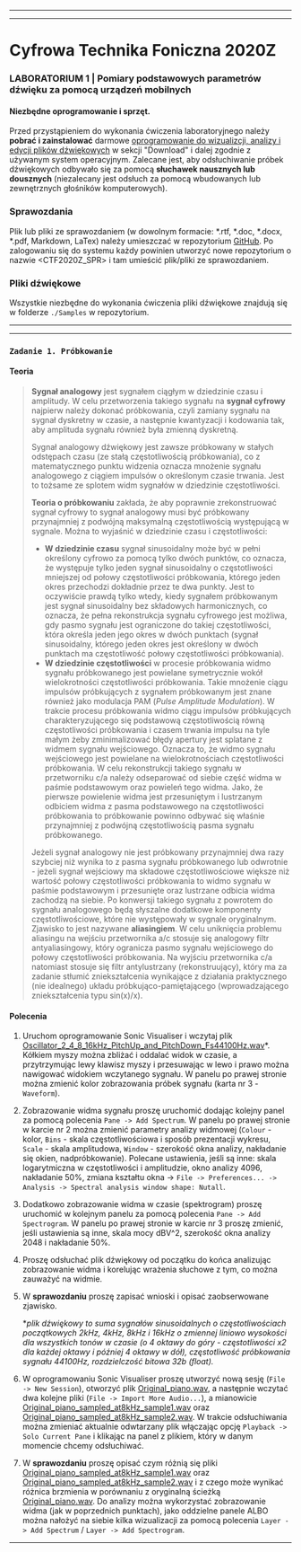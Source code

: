 ***

***

# Cyfrowa Technika Foniczna 2020Z

### **LABORATORIUM 1** | Pomiary podstawowych parametrów dźwięku za pomocą urządzeń mobilnych

#### Niezbędne oprogramowanie i sprzęt.
Przed przystąpieniem do wykonania ćwiczenia laboratoryjnego należy **pobrać i zainstalować** darmowe [oprogramowanie do wizualizcji, analizy i edycji plików dźwiękowych](https://www.sonicvisualiser.org/) w sekcji "Download" i dalej zgodnie z używanym system operacyjnym. Zalecane jest, aby odsłuchiwanie próbek dźwiękowych odbywało się za pomocą **słuchawek nausznych lub dousznych** (niezalecany jest odsłuch za pomocą wbudowanych lub zewnętrznych głośników komputerowych).

### Sprawozdania

Plik lub pliki ze sprawozdaniem (w dowolnym formacie: *.rtf, *.doc, *.docx, *.pdf, Markdown, LaTex) należy umieszczać w repozytorium [GitHub](https://github.com/). Po zalogowaniu się do systemu każdy powinien utworzyć nowe repozytorium o nazwie <CTF2020Z_SPR> i tam umieścić plik/pliki ze sprawozdaniem.

### Pliki dźwiękowe

Wszystkie niezbędne do wykonania ćwiczenia pliki dźwiękowe znajdują się w folderze `./Samples` w repozytorium.

***

***

### `Zadanie 1. Próbkowanie`

#### Teoria
> **Sygnał analogowy** jest sygnałem ciągłym w dziedzinie czasu i amplitudy. W celu przetworzenia takiego sygnału na **sygnał cyfrowy** najpierw należy dokonać próbkowania, czyli zamiany sygnału na sygnał dyskretny w czasie, a następnie kwantyzacji i kodowania tak, aby amplituda sygnału również była zmienną dyskretną.
> 
> Sygnał analogowy dźwiękowy jest zawsze próbkowany w stałych odstępach czasu (ze stałą częstotliwością próbkowania), co z matematycznego punktu widzenia oznacza mnożenie sygnału analogowego z ciągiem impulsów o określonym czasie trwania. Jest to tożsame ze splotem widm sygnałów w dziedzinie częstotliwości.
> 
> **Teoria o próbkowaniu** zakłada, że aby poprawnie zrekonstruować sygnał cyfrowy to sygnał analogowy musi być próbkowany przynajmniej z podwójną maksymalną częstotliwością występującą w sygnale. Można to wyjaśnić w dziedzinie czasu i częstotliwości:
> 
> - **W dziedzinie czasu** sygnał sinusoidalny może być w pełni określony cyfrowo za pomocą tylko dwóch punktów, co oznacza, że występuje tylko jeden sygnał sinusoidalny o częstotliwości mniejszej od połowy częstotliwości próbkowania, którego jeden okres przechodzi dokładnie przez te dwa punkty. Jest to oczywiście prawdą tylko wtedy, kiedy sygnałem próbkowanym jest sygnał sinusoidalny bez składowych harmonicznych, co oznacza, że pełna rekonstrukcja sygnału cyfrowego jest możliwa, gdy pasmo sygnału jest ograniczone do takiej częstotliwości, która określa jeden jego okres w dwóch punktach (sygnał sinusoidalny, którego jeden okres jest określony w dwóch punktach ma częstotliwość połowy częstotliwości próbkowania).
> - **W dziedzinie częstotliwości** w procesie próbkowania widmo sygnału próbkowanego jest powielane symetrycznie wokół wielokrotności częstotliwości próbkowania. Takie mnożenie ciągu impulsów próbkujących z sygnałem próbkowanym jest znane również jako modulacja PAM (*Pulse Amplitude Modulation*). W trakcie procesu próbkowania widmo ciągu impulsów próbkujących charakteryzującego się podstawową częstotliwością równą częstotliwości próbkowania i czasem trwania impulsu na tyle małym żeby zminimalizować błędy apertury jest splatane z widmem sygnału wejściowego. Oznacza to, że widmo sygnału wejściowego jest powielane na wielokrotnościach częstotliwości próbkowania. W celu rekonstrukcji takiego sygnału w przetworniku c/a należy odseparować od siebie część widma w paśmie podstawowym oraz powieleń tego widma. Jako, że pierwsze powielenie widma jest przesuniętym i lustrzanym odbiciem widma z pasma podstawowego na częstotliwości próbkowania to próbkowanie powinno odbywać się właśnie przynajmniej z podwójną częstotliwością pasma sygnału próbkowanego. 
> 
> Jeżeli sygnał analogowy nie jest próbkowany przynajmniej dwa razy szybciej niż wynika to z pasma sygnału próbkowanego lub odwrotnie - jeżeli sygnał wejściowy ma składowe częstotliwościowe większe niż wartość połowy częstotliwości próbkowania to widmo sygnału w paśmie podstawowym i przesunięte oraz lustrzane odbicia widma zachodzą na siebie. Po konwersji takiego sygnału z powrotem do sygnału analogowego będą słyszalne dodatkowe komponenty częstotliwościowe, które nie występowały w sygnale oryginalnym. Zjawisko to jest nazywane **aliasingiem**. W celu uniknięcia problemu aliasingu na wejściu przetwornika a/c stosuje się analogowy filtr antyaliasingowy, który ogranicza pasmo sygnału wejściowego do połowy częstotliwości próbkowania. Na wyjściu przetwornika c/a natomiast stosuje się filtr antylustrzany (rekonstruujący), który ma za zadanie stłumić zniekształcenia wynikające z działania praktycznego (nie idealnego) układu próbkująco-pamiętającego (wprowadzającego zniekształcenia typu sin(x)/x).

#### Polecenia
1. Uruchom oprogramowanie Sonic Visualiser i wczytaj plik [Oscillator_2_4_8_16kHz_PitchUp_and_PitchDown_Fs44100Hz.wav](/Samples/Oscillator_2_4_8_16kHz_PitchUp_and_PitchDown_Fs44100Hz.wav)*. Kółkiem myszy można zbliżać i oddalać widok w czasie, a przytrzymując lewy klawisz myszy i przesuwając w lewo i prawo można nawigować widokiem wczytanego sygnału. W panelu po prawej stronie można zmienić kolor zobrazowania próbek sygnału (karta nr 3 - `Waveform`).
2. Zobrazowanie widma sygnału proszę uruchomić dodając kolejny panel za pomocą polecenia `Pane -> Add Spectrum`. W panelu po prawej stronie w karcie nr 2 można zmienić parametry analizy widmowej (`Colour` - kolor, `Bins` - skala częstotliwościowa i sposób prezentacji wykresu, `Scale` - skala amplitudowa, `Window` - szerokość okna analizy, nakładanie się okien, nadpróbkowanie). Polecane ustawienia, jeśli są inne: skala logarytmiczna w częstotliwości i amplitudzie, okno analizy 4096, nakładanie 50%, zmiana kształtu okna -> `File -> Preferences... -> Analysis -> Spectral analysis window shape: Nutall`.
3. Dodatkowo zobrazowanie widma w czasie (spektrogram) proszę uruchomić w kolejnym panelu za pomocą polecenia `Pane -> Add Spectrogram`. W panelu po prawej stronie w karcie nr 3 proszę zmienić, jeśli ustawienia są inne, skala mocy dBV^2, szerokość okna analizy 2048 i nakładanie 50%.
4. Proszę odsłuchać plik dźwiękowy od początku do końca analizując zobrazowanie widma i korelując wrażenia słuchowe z tym, co można zauważyć na widmie.
5. W **sprawozdaniu** proszę zapisać wnioski i opisać zaobserwowane zjawisko.

    **plik dźwiękowy to suma sygnałów sinusoidalnych o częstotliwościach początkowych 2kHz, 4kHz, 8kHz i 16kHz o zmiennej liniowo wysokości dla wszystkich tonów w czasie (o 4 oktawy do góry - częstotliwości x2 dla każdej oktawy i później 4 oktawy w dół), częstotliwość próbkowania sygnału 44100Hz, rozdzielczość bitowa 32b (float).*
    
6. W oprogramowaniu Sonic Visualiser proszę utworzyć nową sesję (`File -> New Session`), otworzyć plik [Original_piano.wav](/Samples/Original_piano.wav), a następnie wczytać dwa kolejne pliki (`File -> Import More Audio...`), a mianowicie [Original_piano_sampled_at8kHz_sample1.wav](/Samples/Original_piano_sampled_at8kHz_sample1.wav) oraz [Original_piano_sampled_at8kHz_sample2.wav](/Samples/Original_piano_sampled_at8kHz_sample2.wav). W trakcie odsłuchiwania można zmieniać aktualnie odwtarzany plik włączając opcję `Playback -> Solo Current Pane` i klikając na panel z plikiem, który w danym momencie chcemy odsłuchiwać.
7. W **sprawozdaniu** proszę opisać czym różnią się pliki [Original_piano_sampled_at8kHz_sample1.wav](/Samples/Original_piano_sampled_at8kHz_sample1.wav) oraz [Original_piano_sampled_at8kHz_sample2.wav](/Samples/Original_piano_sampled_at8kHz_sample2.wav) i z czego może wynikać różnica brzmienia w porównaniu z oryginalną ścieżką [Original_piano.wav](/Samples/Original_piano.wav). Do analizy można wykorzystać zobrazowanie widma (jak w poprzednich punktach), jako oddzielne panele ALBO można nałożyć na siebie kilka wizualizacji za pomocą polecenia `Layer -> Add Spectrum` / `Layer -> Add Spectrogram`.

***
